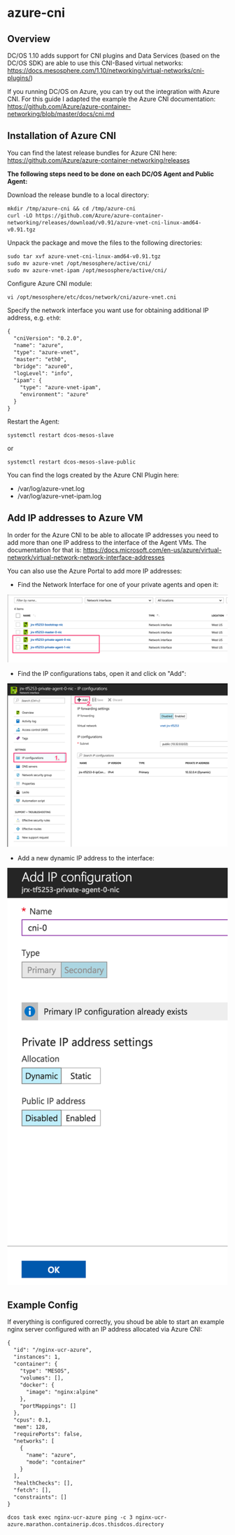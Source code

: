 # azure-cni

## Overview

DC/OS 1.10 adds support for CNI plugins and Data Services (based on the DC/OS SDK) are able to use this CNI-Based virtual networks: https://docs.mesosphere.com/1.10/networking/virtual-networks/cni-plugins/)

If you running DC/OS on Azure, you can try out the integration with Azure CNI. For this guide I adapted the example the Azure CNI documentation: https://github.com/Azure/azure-container-networking/blob/master/docs/cni.md

## Installation of Azure CNI

You can find the latest release bundles for Azure CNI here: https://github.com/Azure/azure-container-networking/releases

**The following steps need to be done on each DC/OS Agent and Public Agent:**

Download the release bundle to a local directory:

```
mkdir /tmp/azure-cni && cd /tmp/azure-cni
curl -LO https://github.com/Azure/azure-container-networking/releases/download/v0.91/azure-vnet-cni-linux-amd64-v0.91.tgz
```

Unpack the package and move the files to the following directories:

```
sudo tar xvf azure-vnet-cni-linux-amd64-v0.91.tgz
sudo mv azure-vnet /opt/mesosphere/active/cni/
sudo mv azure-vnet-ipam /opt/mesosphere/active/cni/
```

Configure Azure CNI module:

```
vi /opt/mesosphere/etc/dcos/network/cni/azure-vnet.cni
```

Specify the network interface you want use for obtaining additional IP address, e.g. `eth0`:

```
{
  "cniVersion": "0.2.0",
  "name": "azure",
  "type": "azure-vnet",
  "master": "eth0",
  "bridge": "azure0",
  "logLevel": "info",
  "ipam": {
    "type": "azure-vnet-ipam",
    "environment": "azure"
  }
}
```

Restart the Agent:

```
systemctl restart dcos-mesos-slave
```

or

```
systemctl restart dcos-mesos-slave-public
```

You can find the logs created by the Azure CNI Plugin here:

- /var/log/azure-vnet.log
- /var/log/azure-vnet-ipam.log

## Add IP addresses to Azure VM

In order for the Azure CNI to be able to allocate IP addresses you need to add more than one IP address to the interface of the Agent VMs. The documentation for that is: https://docs.microsoft.com/en-us/azure/virtual-network/virtual-network-network-interface-addresses

You can also use the Azure Portal to add more IP addresses:

- Find the Network Interface for one of your private agents and open it:

![alt text](./img/1-network-interfaces.png "Network Interfaces")

- Find the IP configurations tabs, open it and click on "Add":

![alt text](./img/2-ip-configurations.png "IP configurations")

- Add a new dynamic IP address to the interface:

![alt text](./img/3-add-ip.png "Add IP address")

## Example Config

If everything is configured correctly, you shoud be able to start an example nginx server configured with an IP address allocated via Azure CNI:

```
{
  "id": "/nginx-ucr-azure",
  "instances": 1,
  "container": {
    "type": "MESOS",
    "volumes": [],
    "docker": {
      "image": "nginx:alpine"
    },
    "portMappings": []
  },
  "cpus": 0.1,
  "mem": 128,
  "requirePorts": false,
  "networks": [
    {
      "name": "azure",
      "mode": "container"
    }
  ],
  "healthChecks": [],
  "fetch": [],
  "constraints": []
}
```

```
dcos task exec nginx-ucr-azure ping -c 3 nginx-ucr-azure.marathon.containerip.dcos.thisdcos.directory
```
